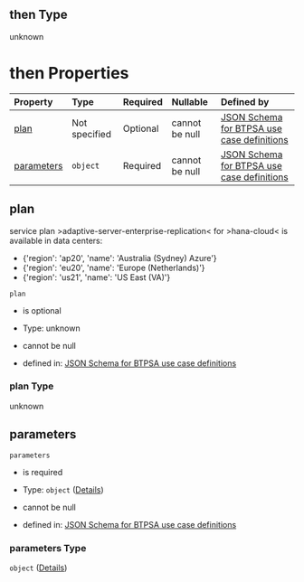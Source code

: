 ## then Type

unknown

# then Properties

| Property                  | Type          | Required | Nullable       | Defined by                                                                                                                                                                                                                                                  |
| :------------------------ | :------------ | :------- | :------------- | :---------------------------------------------------------------------------------------------------------------------------------------------------------------------------------------------------------------------------------------------------------- |
| [plan](#plan)             | Not specified | Optional | cannot be null | [JSON Schema for BTPSA use case definitions](btpsa-usecase-properties-services-items-allof-1-then-allof-37-then-allof-1-then-properties-plan.md "undefined#/properties/services/items/allOf/1/then/allOf/37/then/allOf/1/then/properties/plan")             |
| [parameters](#parameters) | `object`      | Required | cannot be null | [JSON Schema for BTPSA use case definitions](btpsa-usecase-properties-services-items-allof-1-then-allof-37-then-allof-1-then-properties-parameters.md "undefined#/properties/services/items/allOf/1/then/allOf/37/then/allOf/1/then/properties/parameters") |

## plan

service plan >adaptive-server-enterprise-replication< for >hana-cloud< is available in data centers:

*   {'region': 'ap20', 'name': 'Australia (Sydney) Azure'}
*   {'region': 'eu20', 'name': 'Europe (Netherlands)'}
*   {'region': 'us21', 'name': 'US East (VA)'}

`plan`

*   is optional

*   Type: unknown

*   cannot be null

*   defined in: [JSON Schema for BTPSA use case definitions](btpsa-usecase-properties-services-items-allof-1-then-allof-37-then-allof-1-then-properties-plan.md "undefined#/properties/services/items/allOf/1/then/allOf/37/then/allOf/1/then/properties/plan")

### plan Type

unknown

## parameters



`parameters`

*   is required

*   Type: `object` ([Details](btpsa-usecase-properties-services-items-allof-1-then-allof-37-then-allof-1-then-properties-parameters.md))

*   cannot be null

*   defined in: [JSON Schema for BTPSA use case definitions](btpsa-usecase-properties-services-items-allof-1-then-allof-37-then-allof-1-then-properties-parameters.md "undefined#/properties/services/items/allOf/1/then/allOf/37/then/allOf/1/then/properties/parameters")

### parameters Type

`object` ([Details](btpsa-usecase-properties-services-items-allof-1-then-allof-37-then-allof-1-then-properties-parameters.md))
